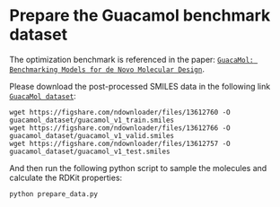 # Prepare the Guacamol benchmark dataset
The optimization benchmark is referenced in the paper: [`GuacaMol: Benchmarking Models for de Novo Molecular Design`](https://pubs.acs.org/doi/10.1021/acs.jcim.8b00839).

Please download the post-processed SMILES data in the following link [`GuacaMol dataset`](https://figshare.com/projects/GuacaMol/56639):
```
wget https://figshare.com/ndownloader/files/13612760 -O guacamol_dataset/guacamol_v1_train.smiles
wget https://figshare.com/ndownloader/files/13612766 -O guacamol_dataset/guacamol_v1_valid.smiles
wget https://figshare.com/ndownloader/files/13612757 -O guacamol_dataset/guacamol_v1_test.smiles
```

And then run the following python script to sample the molecules and calculate the RDKit properties:
```
python prepare_data.py
```